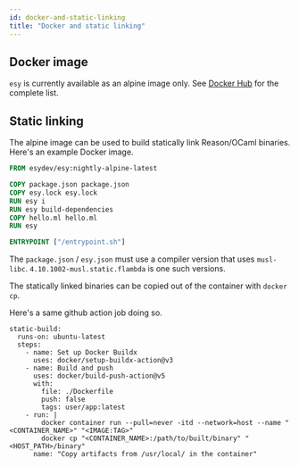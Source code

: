 ```yaml
---
id: docker-and-static-linking
title: "Docker and static linking"
---
```


## Docker image

`esy` is currently available as an alpine image only. See [Docker
Hub][] for the complete list.

## Static linking

The alpine image can be used to build statically link Reason/OCaml
binaries. Here's an example Docker image.

```Dockerfile
FROM esydev/esy:nightly-alpine-latest

COPY package.json package.json
COPY esy.lock esy.lock
RUN esy i
RUN esy build-dependencies
COPY hello.ml hello.ml
RUN esy

ENTRYPOINT ["/entrypoint.sh"]
```

The `package.json` / `esy.json` must use a compiler version that uses
`musl-libc`. `4.10.1002-musl.static.flambda` is one such versions.

The statically linked binaries can be copied out of the container with
`docker cp`.

Here's a same github action job doing so.

```
static-build:
  runs-on: ubuntu-latest
  steps:
    - name: Set up Docker Buildx
      uses: docker/setup-buildx-action@v3
    - name: Build and push
      uses: docker/build-push-action@v5
      with:
        file: ./Dockerfile
        push: false
        tags: user/app:latest
    - run: |
        docker container run --pull=never -itd --network=host --name "<CONTAINER_NAME>" "<IMAGE:TAG>"
        docker cp "<CONTAINER_NAME>:/path/to/built/binary" "<HOST_PATH>/binary"
      name: "Copy artifacts from /usr/local/ in the container"
```

[Docker Hub]: https://hub.docker.com/r/esydev/esy
